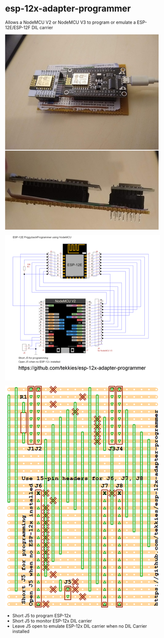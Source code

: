 # esp-12x-adapter-programmer

Allows a NodeMCU V2 or NodeMCU V3 to program or emulate a ESP-12E/ESP-12F DIL carrier

![NodeMCU V3 Above View](doc/photo-above.jpg) ![Side View](doc/photo-side.jpg)

![Circuit](board/ESP-12E-Piggyback-Programmer-TinyCAD.png)

![Circuit](board/ESP-12E-Piggyback-Programmer-VeeCAD.png)

* Short J5 to program ESP-12x
* Short J5 to monitor ESP-12x DIL carrier
* Leave J5 open to emulate ESP-12x DIL carrier when no DIL Carrier installed
